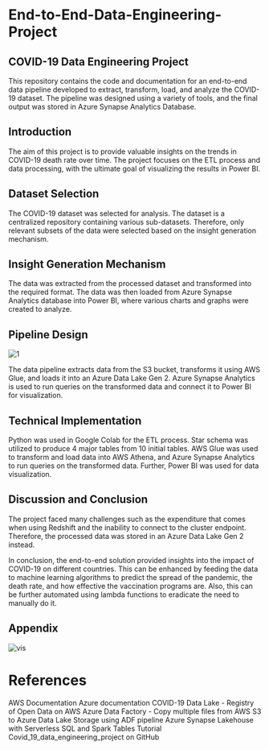 # End-to-End-Data-Engineering-Project
## COVID-19 Data Engineering Project
This repository contains the code and documentation for an end-to-end data pipeline developed to extract, transform, load, and analyze the COVID-19 dataset. The pipeline was designed using a variety of tools, and the final output was stored in Azure Synapse Analytics Database.


## Introduction
The aim of this project is to provide valuable insights on the trends in COVID-19 death rate over time. The project focuses on the ETL process and data processing, with the ultimate goal of visualizing the results in Power BI.

## Dataset Selection
The COVID-19 dataset was selected for analysis. The dataset is a centralized repository containing various sub-datasets. Therefore, only relevant subsets of the data were selected based on the insight generation mechanism.

## Insight Generation Mechanism
The data was extracted from the processed dataset and transformed into the required format. The data was then loaded from Azure Synapse Analytics database into Power BI, where various charts and graphs were created to analyze.

## Pipeline Design

![1](https://user-images.githubusercontent.com/119834420/232142894-9d23d469-91a2-45f9-bb9d-893fc4af44cf.png)

The data pipeline extracts data from the S3 bucket, transforms it using AWS Glue, and loads it into an Azure Data Lake Gen 2. Azure Synapse Analytics is used to run queries on the transformed data and connect it to Power BI for visualization.

## Technical Implementation
Python was used in Google Colab for the ETL process. Star schema was utilized to produce 4 major tables from 10 initial tables. AWS Glue was used to transform and load data into AWS Athena, and Azure Synapse Analytics to run queries on the transformed data. Further, Power BI was used for data visualization.

## Discussion and Conclusion
The project faced many challenges such as the expenditure that comes when using Redshift and the inability to connect to the cluster endpoint. Therefore, the processed data was stored in an Azure Data Lake Gen 2 instead.

In conclusion, the end-to-end solution provided insights into the impact of COVID-19 on different countries. This can be enhanced by feeding the data to machine learning algorithms to predict the spread of the pandemic, the death rate, and how effective the vaccination programs are. Also, this can be further automated using lambda functions to eradicate the need to manually do it.

## Appendix

![vis](https://user-images.githubusercontent.com/119834420/232143780-87b811de-0d65-4026-9dbf-090a05c09c99.jpg)

# References
AWS Documentation
Azure documentation
COVID-19 Data Lake - Registry of Open Data on AWS
Azure Data Factory - Copy multiple files from AWS S3 to Azure Data Lake Storage using ADF pipeline
Azure Synapse Lakehouse with Serverless SQL and Spark Tables Tutorial
Covid_19_data_engineering_project on GitHub
